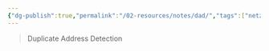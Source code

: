 ```yaml
---
{"dg-publish":true,"permalink":"/02-resources/notes/dad/","tags":["netzwerk/ip/ipv6","netzwerk/protokoll"],"noteIcon":"","updated":"2025-09-05T10:12:28.719+02:00"}
---
```


>Duplicate Address Detection